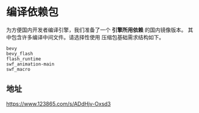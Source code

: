 # 编译依赖包

为方便国内开发者编译引擎，我们准备了一个 **引擎所用依赖** 的国内镜像版本。
其中包含许多编译中间文件。请选择性使用
压缩包基础需求结构如下。
```
bevy
bevy_flash
flash_runtime
swf_animation-main
swf_macro
```

## 地址
https://www.123865.com/s/ADdHjv-Oxsd3